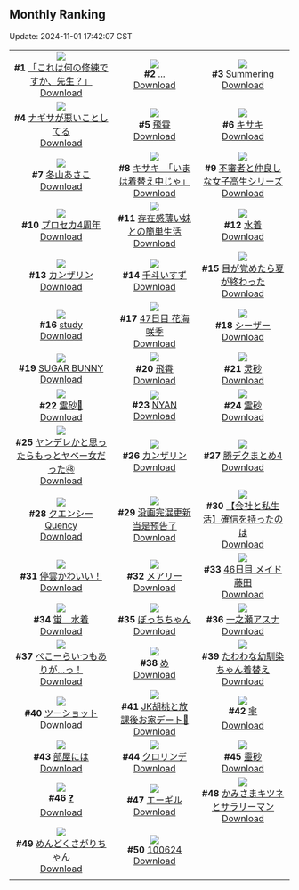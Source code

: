 ## Monthly Ranking
Update: 2024-11-01 17:42:07 CST

|      |      |      |
| :----: | :----: | :----: |
| ![](https://i.pixiv.re/c/240x480/img-master/img/2024/10/04/00/00/17/123007523_p0_master1200.jpg)<br>**#1** [「これは何の修練ですか、先生？」](https://www.pixiv.net/artworks/123007523)<br>[Download](https://i.pixiv.re/img-original/img/2024/10/04/00/00/17/123007523_p0.png) | ![](https://i.pixiv.re/c/240x480/img-master/img/2024/10/04/15/48/32/123022083_p0_master1200.jpg)<br>**#2** [...](https://www.pixiv.net/artworks/123022083)<br>[Download](https://i.pixiv.re/img-original/img/2024/10/04/15/48/32/123022083_p0.jpg) | ![](https://i.pixiv.re/c/240x480/img-master/img/2024/10/04/00/00/30/123007590_p0_master1200.jpg)<br>**#3** [Summering](https://www.pixiv.net/artworks/123007590)<br>[Download](https://i.pixiv.re/img-original/img/2024/10/04/00/00/30/123007590_p0.png) |
| ![](https://i.pixiv.re/c/240x480/img-master/img/2024/10/04/19/45/40/123027622_p0_master1200.jpg)<br>**#4** [ナギサが悪いことしてる](https://www.pixiv.net/artworks/123027622)<br>[Download](https://i.pixiv.re/img-original/img/2024/10/04/19/45/40/123027622_p0.png) | ![](https://i.pixiv.re/c/240x480/img-master/img/2024/10/04/19/30/03/123027253_p0_master1200.jpg)<br>**#5** [飛霄](https://www.pixiv.net/artworks/123027253)<br>[Download](https://i.pixiv.re/img-original/img/2024/10/04/19/30/03/123027253_p0.jpg) | ![](https://i.pixiv.re/c/240x480/img-master/img/2024/10/04/18/49/27/123026082_p0_master1200.jpg)<br>**#6** [キサキ](https://www.pixiv.net/artworks/123026082)<br>[Download](https://i.pixiv.re/img-original/img/2024/10/04/18/49/27/123026082_p0.jpg) |
| ![](https://i.pixiv.re/c/240x480/img-master/img/2024/10/04/17/30/01/123024025_p0_master1200.jpg)<br>**#7** [冬山あさこ](https://www.pixiv.net/artworks/123024025)<br>[Download](https://i.pixiv.re/img-original/img/2024/10/04/17/30/01/123024025_p0.png) | ![](https://i.pixiv.re/c/240x480/img-master/img/2024/10/06/08/00/04/123077310_p0_master1200.jpg)<br>**#8** [キサキ　「いまは着替え中じゃ」](https://www.pixiv.net/artworks/123077310)<br>[Download](https://i.pixiv.re/img-original/img/2024/10/06/08/00/04/123077310_p0.jpg) | ![](https://i.pixiv.re/c/240x480/img-master/img/2024/10/04/08/53/09/123016188_p0_master1200.jpg)<br>**#9** [不審者と仲良しな女子高生シリーズ](https://www.pixiv.net/artworks/123016188)<br>[Download](https://i.pixiv.re/img-original/img/2024/10/04/08/53/09/123016188_p0.jpg) |
| ![](https://i.pixiv.re/c/240x480/img-master/img/2024/10/03/00/01/48/122979717_p0_master1200.jpg)<br>**#10** [プロセカ4周年](https://www.pixiv.net/artworks/122979717)<br>[Download](https://i.pixiv.re/img-original/img/2024/10/03/00/01/48/122979717_p0.jpg) | ![](https://i.pixiv.re/c/240x480/img-master/img/2024/10/04/00/00/38/123007625_p0_master1200.jpg)<br>**#11** [存在感薄い妹との簡単生活](https://www.pixiv.net/artworks/123007625)<br>[Download](https://i.pixiv.re/img-original/img/2024/10/04/00/00/38/123007625_p0.jpg) | ![](https://i.pixiv.re/c/240x480/img-master/img/2024/10/03/21/45/38/123002896_p0_master1200.jpg)<br>**#12** [水着](https://www.pixiv.net/artworks/123002896)<br>[Download](https://i.pixiv.re/img-original/img/2024/10/03/21/45/38/123002896_p0.jpg) |
| ![](https://i.pixiv.re/c/240x480/img-master/img/2024/10/03/19/35/20/122998861_p0_master1200.jpg)<br>**#13** [カンザリン](https://www.pixiv.net/artworks/122998861)<br>[Download](https://i.pixiv.re/img-original/img/2024/10/03/19/35/20/122998861_p0.png) | ![](https://i.pixiv.re/c/240x480/img-master/img/2024/10/03/00/00/28/122979500_p0_master1200.jpg)<br>**#14** [千斗いすず](https://www.pixiv.net/artworks/122979500)<br>[Download](https://i.pixiv.re/img-original/img/2024/10/03/00/00/28/122979500_p0.jpg) | ![](https://i.pixiv.re/c/240x480/img-master/img/2024/10/04/07/30/01/123015132_p0_master1200.jpg)<br>**#15** [目が覚めたら夏が終わった](https://www.pixiv.net/artworks/123015132)<br>[Download](https://i.pixiv.re/img-original/img/2024/10/04/07/30/01/123015132_p0.jpg) |
| ![](https://i.pixiv.re/c/240x480/img-master/img/2024/10/04/16/51/03/123023217_p0_master1200.jpg)<br>**#16** [study](https://www.pixiv.net/artworks/123023217)<br>[Download](https://i.pixiv.re/img-original/img/2024/10/04/16/51/03/123023217_p0.png) | ![](https://i.pixiv.re/c/240x480/img-master/img/2024/10/04/14/55/50/123021281_p0_master1200.jpg)<br>**#17** [47日目 花海咲季](https://www.pixiv.net/artworks/123021281)<br>[Download](https://i.pixiv.re/img-original/img/2024/10/04/14/55/50/123021281_p0.png) | ![](https://i.pixiv.re/c/240x480/img-master/img/2024/10/03/00/00/27/122979495_p0_master1200.jpg)<br>**#18** [シーザー](https://www.pixiv.net/artworks/122979495)<br>[Download](https://i.pixiv.re/img-original/img/2024/10/03/00/00/27/122979495_p0.jpg) |
| ![](https://i.pixiv.re/c/240x480/img-master/img/2024/10/06/00/01/02/123068706_p0_master1200.jpg)<br>**#19** [SUGAR BUNNY](https://www.pixiv.net/artworks/123068706)<br>[Download](https://i.pixiv.re/img-original/img/2024/10/06/00/01/02/123068706_p0.png) | ![](https://i.pixiv.re/c/240x480/img-master/img/2024/10/02/23/17/28/122977977_p0_master1200.jpg)<br>**#20** [飛霄](https://www.pixiv.net/artworks/122977977)<br>[Download](https://i.pixiv.re/img-original/img/2024/10/02/23/17/28/122977977_p0.jpg) | ![](https://i.pixiv.re/c/240x480/img-master/img/2024/10/04/13/38/58/123020173_p0_master1200.jpg)<br>**#21** [灵砂](https://www.pixiv.net/artworks/123020173)<br>[Download](https://i.pixiv.re/img-original/img/2024/10/04/13/38/58/123020173_p0.jpg) |
| ![](https://i.pixiv.re/c/240x480/img-master/img/2024/10/03/01/13/42/122981911_p0_master1200.jpg)<br>**#22** [霊砂🎨](https://www.pixiv.net/artworks/122981911)<br>[Download](https://i.pixiv.re/img-original/img/2024/10/03/01/13/42/122981911_p0.jpg) | ![](https://i.pixiv.re/c/240x480/img-master/img/2024/10/06/00/00/46/123068644_p0_master1200.jpg)<br>**#23** [NYAN](https://www.pixiv.net/artworks/123068644)<br>[Download](https://i.pixiv.re/img-original/img/2024/10/06/00/00/46/123068644_p0.png) | ![](https://i.pixiv.re/c/240x480/img-master/img/2024/10/06/01/06/54/123071255_p0_master1200.jpg)<br>**#24** [霊砂](https://www.pixiv.net/artworks/123071255)<br>[Download](https://i.pixiv.re/img-original/img/2024/10/06/01/06/54/123071255_p0.png) |
| ![](https://i.pixiv.re/c/240x480/img-master/img/2024/10/04/00/01/49/123007797_p0_master1200.jpg)<br>**#25** [ヤンデレかと思ったらもっとヤベー女だった㊽](https://www.pixiv.net/artworks/123007797)<br>[Download](https://i.pixiv.re/img-original/img/2024/10/04/00/01/49/123007797_p0.png) | ![](https://i.pixiv.re/c/240x480/img-master/img/2024/10/06/15/55/35/123086883_p0_master1200.jpg)<br>**#26** [カンザリン](https://www.pixiv.net/artworks/123086883)<br>[Download](https://i.pixiv.re/img-original/img/2024/10/06/15/55/35/123086883_p0.png) | ![](https://i.pixiv.re/c/240x480/img-master/img/2024/10/02/18/10/03/122968874_p0_master1200.jpg)<br>**#27** [勝デクまとめ4](https://www.pixiv.net/artworks/122968874)<br>[Download](https://i.pixiv.re/img-original/img/2024/10/02/18/10/03/122968874_p0.jpg) |
| ![](https://i.pixiv.re/c/240x480/img-master/img/2024/10/06/20/23/32/123094986_p0_master1200.jpg)<br>**#28** [クエンシー  Quency](https://www.pixiv.net/artworks/123094986)<br>[Download](https://i.pixiv.re/img-original/img/2024/10/06/20/23/32/123094986_p0.jpg) | ![](https://i.pixiv.re/c/240x480/img-master/img/2024/10/04/20/03/28/123028277_p0_master1200.jpg)<br>**#29** [没画完混更新  当是预告了](https://www.pixiv.net/artworks/123028277)<br>[Download](https://i.pixiv.re/img-original/img/2024/10/04/20/03/28/123028277_p0.jpg) | ![](https://i.pixiv.re/c/240x480/img-master/img/2024/10/04/12/00/11/123018697_p0_master1200.jpg)<br>**#30** [【会社と私生活】確信を持ったのは](https://www.pixiv.net/artworks/123018697)<br>[Download](https://i.pixiv.re/img-original/img/2024/10/04/12/00/11/123018697_p0.jpg) |
| ![](https://i.pixiv.re/c/240x480/img-master/img/2024/10/04/00/02/12/123007826_p0_master1200.jpg)<br>**#31** [停雲かわいい！](https://www.pixiv.net/artworks/123007826)<br>[Download](https://i.pixiv.re/img-original/img/2024/10/04/00/02/12/123007826_p0.png) | ![](https://i.pixiv.re/c/240x480/img-master/img/2024/10/05/04/19/03/123039556_p0_master1200.jpg)<br>**#32** [メアリー](https://www.pixiv.net/artworks/123039556)<br>[Download](https://i.pixiv.re/img-original/img/2024/10/05/04/19/03/123039556_p0.jpg) | ![](https://i.pixiv.re/c/240x480/img-master/img/2024/10/03/10/23/57/122989015_p0_master1200.jpg)<br>**#33** [46日目 メイド藤田](https://www.pixiv.net/artworks/122989015)<br>[Download](https://i.pixiv.re/img-original/img/2024/10/03/10/23/57/122989015_p0.png) |
| ![](https://i.pixiv.re/c/240x480/img-master/img/2024/10/02/00/00/18/122951535_p0_master1200.jpg)<br>**#34** [蛍　水着](https://www.pixiv.net/artworks/122951535)<br>[Download](https://i.pixiv.re/img-original/img/2024/10/02/00/00/18/122951535_p0.jpg) | ![](https://i.pixiv.re/c/240x480/img-master/img/2024/10/04/00/00/21/123007548_p0_master1200.jpg)<br>**#35** [ぼっちちゃん](https://www.pixiv.net/artworks/123007548)<br>[Download](https://i.pixiv.re/img-original/img/2024/10/04/00/00/21/123007548_p0.jpg) | ![](https://i.pixiv.re/c/240x480/img-master/img/2024/10/02/20/10/43/122972024_p0_master1200.jpg)<br>**#36** [一之瀬アスナ](https://www.pixiv.net/artworks/122972024)<br>[Download](https://i.pixiv.re/img-original/img/2024/10/02/20/10/43/122972024_p0.png) |
| ![](https://i.pixiv.re/c/240x480/img-master/img/2024/10/04/00/00/35/123007609_p0_master1200.jpg)<br>**#37** [ぺこーらいつもありが…っ！](https://www.pixiv.net/artworks/123007609)<br>[Download](https://i.pixiv.re/img-original/img/2024/10/04/00/00/35/123007609_p0.jpg) | ![](https://i.pixiv.re/c/240x480/img-master/img/2024/10/04/04/30/01/123013026_p0_master1200.jpg)<br>**#38** [め](https://www.pixiv.net/artworks/123013026)<br>[Download](https://i.pixiv.re/img-original/img/2024/10/04/04/30/01/123013026_p0.png) | ![](https://i.pixiv.re/c/240x480/img-master/img/2024/10/03/21/42/09/123002780_p0_master1200.jpg)<br>**#39** [たわわな幼馴染ちゃん着替え](https://www.pixiv.net/artworks/123002780)<br>[Download](https://i.pixiv.re/img-original/img/2024/10/03/21/42/09/123002780_p0.jpg) |
| ![](https://i.pixiv.re/c/240x480/img-master/img/2024/10/05/20/47/26/123059800_p0_master1200.jpg)<br>**#40** [ツーショット](https://www.pixiv.net/artworks/123059800)<br>[Download](https://i.pixiv.re/img-original/img/2024/10/05/20/47/26/123059800_p0.png) | ![](https://i.pixiv.re/c/240x480/img-master/img/2024/10/05/18/20/17/123057269_p0_master1200.jpg)<br>**#41** [JK胡桃と放課後お家デート🍗](https://www.pixiv.net/artworks/123057269)<br>[Download](https://i.pixiv.re/img-original/img/2024/10/05/18/20/17/123057269_p0.png) | ![](https://i.pixiv.re/c/240x480/img-master/img/2024/10/04/00/45/47/123009318_p0_master1200.jpg)<br>**#42** [🕸️](https://www.pixiv.net/artworks/123009318)<br>[Download](https://i.pixiv.re/img-original/img/2024/10/04/00/45/47/123009318_p0.png) |
| ![](https://i.pixiv.re/c/240x480/img-master/img/2024/10/04/00/14/46/123008339_p0_master1200.jpg)<br>**#43** [部屋には](https://www.pixiv.net/artworks/123008339)<br>[Download](https://i.pixiv.re/img-original/img/2024/10/04/00/14/46/123008339_p0.jpg) | ![](https://i.pixiv.re/c/240x480/img-master/img/2024/10/06/00/01/05/123068718_p0_master1200.jpg)<br>**#44** [クロリンデ](https://www.pixiv.net/artworks/123068718)<br>[Download](https://i.pixiv.re/img-original/img/2024/10/06/00/01/05/123068718_p0.png) | ![](https://i.pixiv.re/c/240x480/img-master/img/2024/10/05/18/00/16/123056647_p0_master1200.jpg)<br>**#45** [靈砂](https://www.pixiv.net/artworks/123056647)<br>[Download](https://i.pixiv.re/img-original/img/2024/10/05/18/00/16/123056647_p0.jpg) |
| ![](https://i.pixiv.re/c/240x480/img-master/img/2024/10/04/07/52/27/123015410_p0_master1200.jpg)<br>**#46** [❓](https://www.pixiv.net/artworks/123015410)<br>[Download](https://i.pixiv.re/img-original/img/2024/10/04/07/52/27/123015410_p0.png) | ![](https://i.pixiv.re/c/240x480/img-master/img/2024/10/02/19/23/16/122970704_p0_master1200.jpg)<br>**#47** [エーギル](https://www.pixiv.net/artworks/122970704)<br>[Download](https://i.pixiv.re/img-original/img/2024/10/02/19/23/16/122970704_p0.jpg) | ![](https://i.pixiv.re/c/240x480/img-master/img/2024/10/02/16/59/56/122967268_p0_master1200.jpg)<br>**#48** [かみさまキツネとサラリーマン](https://www.pixiv.net/artworks/122967268)<br>[Download](https://i.pixiv.re/img-original/img/2024/10/02/16/59/56/122967268_p0.png) |
| ![](https://i.pixiv.re/c/240x480/img-master/img/2024/10/02/08/05/30/122959392_p0_master1200.jpg)<br>**#49** [めんどくさがりちゃん](https://www.pixiv.net/artworks/122959392)<br>[Download](https://i.pixiv.re/img-original/img/2024/10/02/08/05/30/122959392_p0.jpg) | ![](https://i.pixiv.re/c/240x480/img-master/img/2024/10/06/16/58/47/123088545_p0_master1200.jpg)<br>**#50** [100624](https://www.pixiv.net/artworks/123088545)<br>[Download](https://i.pixiv.re/img-original/img/2024/10/06/16/58/47/123088545_p0.jpg) |
|      |

